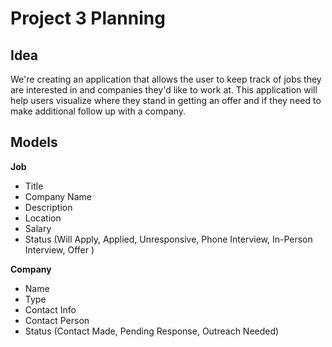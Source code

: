 # Project 3 Planning

## Idea

We're creating an application that allows the user to keep track of jobs they are interested in and companies they'd like to work at. This application will help users visualize where they stand in getting an offer and if they need to make additional follow up with a company.

## Models

**Job**

* Title
* Company Name
* Description
* Location
* Salary
* Status (Will Apply, Applied, Unresponsive, Phone Interview, In-Person Interview, Offer )

**Company**

* Name
* Type
* Contact Info
* Contact Person
* Status (Contact Made, Pending Response, Outreach Needed)
